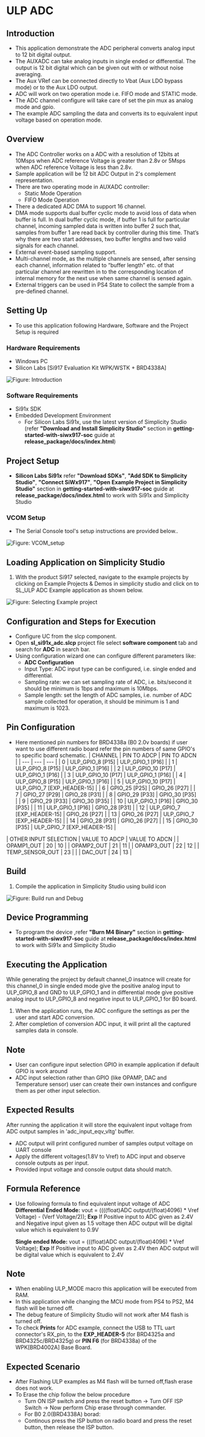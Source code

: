 
# ULP ADC

## Introduction

- This application demonstrate the ADC peripheral converts analog input to 12 bit digital output.
- The AUXADC can take analog inputs in single ended or differential. The output is 12 bit digital which can be given out with or without noise averaging.
- The Aux VRef can be connected directly to Vbat (Aux LDO bypass mode) or to the Aux LDO output.
- ADC will work on two operation mode i.e. FIFO mode and STATIC mode.
- The ADC channel configure will take care of set the pin mux as analog mode and gpio.
- The example ADC sampling the data and converts its to equivalent input voltage based on operation mode.

## Overview

- The ADC Controller works on a ADC with a resolution of 12bits at 10Msps when ADC reference Voltage is greater than 2.8v or 5Msps when ADC reference Voltage is less than 2.8v.
- Sample application will be 12 bit ADC Output in 2's complement representation.
- There are two operating mode in AUXADC controller:
  - Static Mode Operation
  - FIFO Mode Operation
- There a dedicated ADC DMA to support 16 channel.
- DMA mode supports dual buffer cyclic mode to avoid loss of data when buffer is full. In dual buffer cyclic mode, if buffer 1 is full for particular channel, incoming sampled
  data is written into buffer 2 such that, samples from buffer 1 are read back by controller during this time. That’s why there are two start addresses, two buffer lengths and
  two valid signals for each channel.
- External event-based sampling support.
- Multi-channel mode, as the multiple channels are sensed, after sensing each channel, information related to “buffer length” etc. of that particular channel are rewritten
  in to the corresponding location of internal memory for the next use when same channel is sensed again.
- External triggers can be used in PS4 State to collect the sample from a pre-defined channel.

## Setting Up

- To use this application following Hardware, Software and the Project Setup is required

### Hardware Requirements  

- Windows PC
- Silicon Labs [Si917 Evaluation Kit WPK/WSTK + BRD4338A]

![Figure: Introduction](resources/readme/image500a.png)

### Software Requirements

- Si91x SDK
- Embedded Development Environment
  - For Silicon Labs Si91x, use the latest version of Simplicity Studio (refer **"Download and Install Simplicity Studio"** section in **getting-started-with-siwx917-soc** guide at **release_package/docs/index.html**)

## Project Setup

- **Silicon Labs Si91x** refer **"Download SDKs"**, **"Add SDK to Simplicity Studio"**, **"Connect SiWx917"**, **"Open Example Project in Simplicity Studio"** section in **getting-started-with-siwx917-soc** guide at **release_package/docs/index.html** to work with Si91x and Simplicity Studio

### VCOM Setup

- The Serial Console tool's setup instructions are provided below..

![Figure: VCOM_setup](resources/readme/vcom.png)

## Loading Application on Simplicity Studio

1. With the product Si917 selected, navigate to the example projects by clicking on Example Projects & Demos
   in simplicity studio and click on to SL_ULP ADC Example application as shown below.

![Figure: Selecting Example project](resources/readme/image500b.png)

## Configuration and Steps for Execution

- Configure UC from the slcp component.
- Open **sl_si91x_adc.slcp** project file select **software component** tab and search for **ADC** in search bar.
- Using configuration wizard one can configure different parameters like:
  - **ADC Configuration**
  - Input Type: ADC input type can be configured, i.e. single ended and differential.
  - Sampling rate: we can set sampling rate of ADC, i.e. bits/second it should be minimum is 1bps and maximum is 10Mbps.
  - Sample length: set the length of ADC samples, i.e. number of ADC sample collected for operation, it should be minimum is 1 and maximum is 1023.

## Pin Configuration

- Here mentioned pin numbers for BRD4338a (B0 2.0v boards) if user want to use different radio board refer the pin numbers of same GPIO's to specific board schematic.
| CHANNEL | PIN TO ADCP | PIN TO ADCN |
| --- | --- | --- |
| 0 | ULP_GPIO_8 [P15] | ULP_GPIO_1 [P16] |
| 1 | ULP_GPIO_8 [P15] | ULP_GPIO_1 [P16] |
| 2 | ULP_GPIO_10 [P17] | ULP_GPIO_1 [P16] |
| 3 | ULP_GPIO_10 [P17] | ULP_GPIO_1 [P16] |
| 4 | ULP_GPIO_8 [P15] | ULP_GPIO_1 [P16] |
| 5 | ULP_GPIO_10 [P17] | ULP_GPIO_7 [EXP_HEADER-15] |
| 6 | GPIO_25 [P25] | GPIO_26 [P27] |
| 7 | GPIO_27 [P29] | GPIO_28 [P31] |
| 8 | GPIO_29 [P33] | GPIO_30 [P35] |
| 9 | GPIO_29 [P33] | GPIO_30 [P35] |
| 10 | ULP_GPIO_1 [P16] | GPIO_30 [P35] |
| 11 | ULP_GPIO_1 [P16] | GPIO_28 [P31] |
| 12 | ULP_GPIO_7 [EXP_HEADER-15] | GPIO_26 [P27] |
| 13 | GPIO_26 [P27] | ULP_GPIO_7 [EXP_HEADER-15] |
| 14 | GPIO_28 [P31] | GPIO_26 [P27] |
| 15 | GPIO_30 [P35] | ULP_GPIO_7 [EXP_HEADER-15] |

| OTHER INPUT SELECTION | VALUE TO ADCP | VALUE TO ADCN |
| OPAMP1_OUT | 20 | 10 |
| OPAMP2_OUT | 21 | 11 |
| OPAMP3_OUT | 22 | 12 |
| TEMP_SENSOR_OUT | 23 | |
| DAC_OUT | 24 | 13 |

## Build

1. Compile the application in Simplicity Studio using build icon

![Figure: Build run and Debug](resources/readme/image500c.png)

## Device Programming

- To program the device ,refer **"Burn M4 Binary"** section in **getting-started-with-siwx917-soc** guide at **release_package/docs/index.html** to work with Si91x and Simplicity Studio

## Executing the Application

While generating the project by default channel_0 insatnce will create for this channel_0 in single ended mode give the positive analog input to ULP_GPIO_8 and GND to ULP_GPIO_1 and
in differential mode give positive analog input to ULP_GPIO_8 and negative input to ULP_GPIO_1 for B0 board.

1. When the application runs, the ADC configure the settings as per the user and start ADC conversion.
2. After completion of conversion ADC input, it will print all the captured samples data in console.

## Note

- User can configure input selection GPIO in example application if default GPIO is work around
- ADC input selection rather than GPIO (like OPAMP, DAC and Temperature sensor) user can create their own instances and configure them as per other input selection.

## Expected Results

After running the application it will store the equivalent input voltage from ADC output
samples in 'adc_input_eqv_vltg' buffer.

- ADC output will print configured number of samples output voltage on UART console
- Apply the different voltages(1.8V to Vref) to ADC input and observe console outputs as per input.
- Provided input voltage and console output data should match.

## Formula Reference

- Use following formula to find equivalent input voltage of ADC
   **Differential Ended Mode:**
   vout = ((((float)ADC output/(float)4096) * Vref Voltage) - (Verf Voltage/2));
   **Exp**
   If Positive input to ADC given as 2.4V and Negative input given as 1.5 voltage then
   ADC output will be digital value which is equivalent to 0.9V

   **Single ended Mode:**
   vout = (((float)ADC output/(float)4096) * Vref Voltage);
   **Exp**
   If Positive input to ADC given as 2.4V then ADC output will be digital value which is equivalent to 2.4V

## Note

- When enabling ULP_MODE macro this application will be executed from RAM.
- In this application while changing the MCU mode from PS4 to PS2, M4 flash will be turned off.
- The debug feature of Simplicity Studio will not work after M4 flash is turned off.
- To check **Prints** for ADC example, connect the USB to TTL uart connector's RX_pin,
   to the **EXP_HEADER-5** (for BRD4325a and BRD4325c/BRD4325g) or **PIN F6** (for BRD4338a) of the WPK[BRD4002A] Base Board.
 
## Expected Scenario

- After Flashing ULP examples as M4 flash will be turned off,flash erase does not work.
- To Erase the chip follow the below procedure
  - Turn ON ISP switch and press the reset button → Turn OFF ISP Switch → Now perform Chip erase
      through commander.
  - For B0 2.0(BRD4338A) borad:
  - Continous press the ISP button on radio board and press the reset button, then release the ISP button. 
